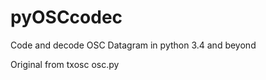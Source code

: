 pyOSCcodec
==========

Code and decode OSC Datagram in python 3.4 and beyond

Original from txosc osc.py



